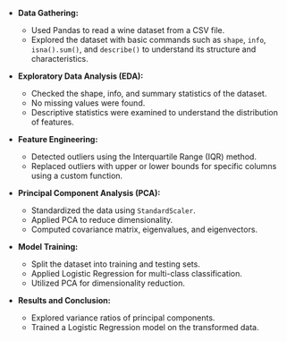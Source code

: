 - **Data Gathering:**
  - Used Pandas to read a wine dataset from a CSV file.
  - Explored the dataset with basic commands such as `shape`, `info`, `isna().sum()`, and `describe()` to understand its structure and characteristics.

- **Exploratory Data Analysis (EDA):**
  - Checked the shape, info, and summary statistics of the dataset.
  - No missing values were found.
  - Descriptive statistics were examined to understand the distribution of features.
  
- **Feature Engineering:**
  - Detected outliers using the Interquartile Range (IQR) method.
  - Replaced outliers with upper or lower bounds for specific columns using a custom function.

- **Principal Component Analysis (PCA):**
  - Standardized the data using `StandardScaler`.
  - Applied PCA to reduce dimensionality.
  - Computed covariance matrix, eigenvalues, and eigenvectors.

- **Model Training:**
  - Split the dataset into training and testing sets.
  - Applied Logistic Regression for multi-class classification.
  - Utilized PCA for dimensionality reduction.

- **Results and Conclusion:**
  - Explored variance ratios of principal components.
  - Trained a Logistic Regression model on the transformed data.

